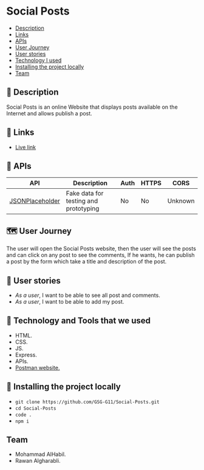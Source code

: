 # Social Posts

- [Description](#Description)
- [Links](#Links)
- [APIs](#API)
- [User Journey](#Journey)
- [User stories](#stories)
- [Technology I used](#Technology)
- [Installing the project locally](#install)
- [Team](#team)

## :page_facing_up: <span id='Description'>Description</span> 

Social Posts is an online Website that displays posts available on the Internet and allows publish a post.

## :link: <span id='Links'>Links</span>

- [Live link](https://social-posts-mohammad-rawan.herokuapp.com/)

## :paperclip: <span id='API'>APIs</span> 

API | Description | Auth | HTTPS | CORS |
|---|---|---|---|---|
| [JSONPlaceholder](http://jsonplaceholder.typicode.com/) | Fake data for testing and prototyping | No | No | Unknown |


## :world_map: <span id='Journey'>User Journey</span>

The user will open the Social Posts website, then the user will see the posts and can click on any post to see the comments, If he wants, he can publish a post by the form which take a title and description of the post.

## :book: <span id='stories'>User stories</span>

- _As a user_, I want to be able to see all post and comments.
- _As a user_, I want to be able to add my post.

## :page_with_curl: <span id='Technology'>Technology and Tools that we used</span>

- HTML.
- CSS.
- JS.
- Express.
- APIs.
- [Postman website.](https://web.postman.co/)

## :pushpin: **Installing the project locally** <span id='install'></span>

- `git clone https://github.com/GSG-G11/Social-Posts.git`
- `cd Social-Posts`
- `code .`
- `npm i` 

##  **Team** <span id='team'></span> 

* Mohammad AlHabil.
* Rawan Algharabli.
